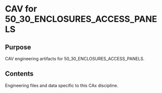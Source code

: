 # CAV for 50_30_ENCLOSURES_ACCESS_PANELS

## Purpose
CAV engineering artifacts for 50_30_ENCLOSURES_ACCESS_PANELS.

## Contents
Engineering files and data specific to this CAx discipline.
